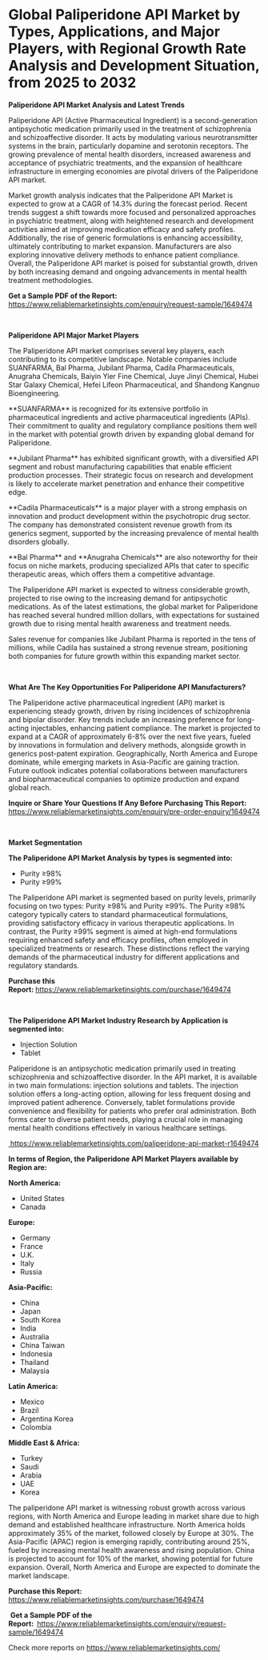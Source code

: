<p><h1>Global Paliperidone API Market by Types, Applications, and Major Players, with Regional Growth Rate Analysis and Development Situation, from 2025 to 2032</h1></p><p><strong>Paliperidone API Market Analysis and Latest Trends</strong></p>
<p><p>Paliperidone API (Active Pharmaceutical Ingredient) is a second-generation antipsychotic medication primarily used in the treatment of schizophrenia and schizoaffective disorder. It acts by modulating various neurotransmitter systems in the brain, particularly dopamine and serotonin receptors. The growing prevalence of mental health disorders, increased awareness and acceptance of psychiatric treatments, and the expansion of healthcare infrastructure in emerging economies are pivotal drivers of the Paliperidone API market.</p><p>Market growth analysis indicates that the Paliperidone API Market is expected to grow at a CAGR of 14.3% during the forecast period. Recent trends suggest a shift towards more focused and personalized approaches in psychiatric treatment, along with heightened research and development activities aimed at improving medication efficacy and safety profiles. Additionally, the rise of generic formulations is enhancing accessibility, ultimately contributing to market expansion. Manufacturers are also exploring innovative delivery methods to enhance patient compliance. Overall, the Paliperidone API market is poised for substantial growth, driven by both increasing demand and ongoing advancements in mental health treatment methodologies.</p></p>
<p><strong>Get a Sample PDF of the Report:&nbsp;</strong> <a href="https://www.reliablemarketinsights.com/enquiry/request-sample/1649474?utm_campaign=2642&utm_medium=2&utm_source=Github&utm_content=ia&utm_term=26032025&utm_id=paliperidone-api">https://www.reliablemarketinsights.com/enquiry/request-sample/1649474</a></p>
<p>&nbsp;</p>
<p><strong>Paliperidone API Major Market Players</strong></p>
<p><p>The Paliperidone API market comprises several key players, each contributing to its competitive landscape. Notable companies include SUANFARMA, Bal Pharma, Jubilant Pharma, Cadila Pharmaceuticals, Anugraha Chemicals, Baiyin Yier Fine Chemical, Juye Jinyi Chemical, Hubei Star Galaxy Chemical, Hefei Lifeon Pharmaceutical, and Shandong Kangnuo Bioengineering.</p><p>**SUANFARMA** is recognized for its extensive portfolio in pharmaceutical ingredients and active pharmaceutical ingredients (APIs). Their commitment to quality and regulatory compliance positions them well in the market with potential growth driven by expanding global demand for Paliperidone.</p><p>**Jubilant Pharma** has exhibited significant growth, with a diversified API segment and robust manufacturing capabilities that enable efficient production processes. Their strategic focus on research and development is likely to accelerate market penetration and enhance their competitive edge.</p><p>**Cadila Pharmaceuticals** is a major player with a strong emphasis on innovation and product development within the psychotropic drug sector. The company has demonstrated consistent revenue growth from its generics segment, supported by the increasing prevalence of mental health disorders globally.</p><p>**Bal Pharma** and **Anugraha Chemicals** are also noteworthy for their focus on niche markets, producing specialized APIs that cater to specific therapeutic areas, which offers them a competitive advantage.</p><p>The Paliperidone API market is expected to witness considerable growth, projected to rise owing to the increasing demand for antipsychotic medications. As of the latest estimations, the global market for Paliperidone has reached several hundred million dollars, with expectations for sustained growth due to rising mental health awareness and treatment needs.</p><p>Sales revenue for companies like Jubilant Pharma is reported in the tens of millions, while Cadila has sustained a strong revenue stream, positioning both companies for future growth within this expanding market sector.</p></p>
<p>&nbsp;</p>
<p><strong>What Are The Key Opportunities For Paliperidone API Manufacturers?</strong></p>
<p><p>The Paliperidone active pharmaceutical ingredient (API) market is experiencing steady growth, driven by rising incidences of schizophrenia and bipolar disorder. Key trends include an increasing preference for long-acting injectables, enhancing patient compliance. The market is projected to expand at a CAGR of approximately 6-8% over the next five years, fueled by innovations in formulation and delivery methods, alongside growth in generics post-patent expiration. Geographically, North America and Europe dominate, while emerging markets in Asia-Pacific are gaining traction. Future outlook indicates potential collaborations between manufacturers and biopharmaceutical companies to optimize production and expand global reach.</p></p>
<p><strong>Inquire or Share Your Questions If Any Before Purchasing This Report:</strong> <a href="https://www.reliablemarketinsights.com/enquiry/pre-order-enquiry/1649474?utm_campaign=2642&utm_medium=2&utm_source=Github&utm_content=ia&utm_term=26032025&utm_id=paliperidone-api">https://www.reliablemarketinsights.com/enquiry/pre-order-enquiry/1649474</a></p>
<p>&nbsp;</p>
<p><strong>Market Segmentation</strong></p>
<p><strong>The Paliperidone API Market Analysis by types is segmented into:</strong></p>
<p><ul><li>Purity ≥98%</li><li>Purity ≥99%</li></ul></p>
<p><p>The Paliperidone API market is segmented based on purity levels, primarily focusing on two types: Purity ≥98% and Purity ≥99%. The Purity ≥98% category typically caters to standard pharmaceutical formulations, providing satisfactory efficacy in various therapeutic applications. In contrast, the Purity ≥99% segment is aimed at high-end formulations requiring enhanced safety and efficacy profiles, often employed in specialized treatments or research. These distinctions reflect the varying demands of the pharmaceutical industry for different applications and regulatory standards.</p></p>
<p><strong>Purchase this Report:&nbsp;</strong><a href="https://www.reliablemarketinsights.com/purchase/1649474?utm_campaign=2642&utm_medium=2&utm_source=Github&utm_content=ia&utm_term=26032025&utm_id=paliperidone-api">https://www.reliablemarketinsights.com/purchase/1649474</a></p>
<p>&nbsp;</p>
<p><strong>The Paliperidone API Market Industry Research by Application is segmented into:</strong></p>
<p><ul><li>Injection Solution</li><li>Tablet</li></ul></p>
<p><p>Paliperidone is an antipsychotic medication primarily used in treating schizophrenia and schizoaffective disorder. In the API market, it is available in two main formulations: injection solutions and tablets. The injection solution offers a long-acting option, allowing for less frequent dosing and improved patient adherence. Conversely, tablet formulations provide convenience and flexibility for patients who prefer oral administration. Both forms cater to diverse patient needs, playing a crucial role in managing mental health conditions effectively in various healthcare settings.</p></p>
<p><a href="https://www.reliablemarketinsights.com/paliperidone-api-market-r1649474?utm_campaign=2642&utm_medium=2&utm_source=Github&utm_content=ia&utm_term=26032025&utm_id=paliperidone-api">&nbsp;https://www.reliablemarketinsights.com/paliperidone-api-market-r1649474</a></p>
<p><strong>In terms of Region, the Paliperidone API Market Players available by Region are:</strong></p>
<p>
    <p> <strong> North America: </strong>
        <ul>
            <li>United States</li>
            <li>Canada</li>
        </ul>
        </p> 
    <p> <strong> Europe: </strong>
        <ul>
            <li>Germany</li>
            <li>France</li>
            <li>U.K.</li>
            <li>Italy</li>
            <li>Russia</li>
        </ul>
        </p> 
    <p> <strong> Asia-Pacific: </strong>
        <ul>
            <li>China</li>
            <li>Japan</li>
            <li>South Korea</li>
            <li>India</li>
            <li>Australia</li>
            <li>China Taiwan</li>
            <li>Indonesia</li>
            <li>Thailand</li>
            <li>Malaysia</li>
        </ul>
        </p> 
    <p> <strong> Latin America: </strong>
        <ul>
            <li>Mexico</li>
            <li>Brazil</li>
            <li>Argentina Korea</li>
            <li>Colombia</li>
        </ul>
        </p> 
    <p> <strong> Middle East & Africa: </strong>
        <ul>
            <li>Turkey</li>
            <li>Saudi</li>
            <li>Arabia</li>
            <li>UAE</li>
            <li>Korea</li>
        </ul>
    </p>
    </p>
<p><p>The paliperidone API market is witnessing robust growth across various regions, with North America and Europe leading in market share due to high demand and established healthcare infrastructure. North America holds approximately 35% of the market, followed closely by Europe at 30%. The Asia-Pacific (APAC) region is emerging rapidly, contributing around 25%, fueled by increasing mental health awareness and rising population. China is projected to account for 10% of the market, showing potential for future expansion. Overall, North America and Europe are expected to dominate the market landscape.</p></p>
<p><strong>Purchase this Report: </strong><a href="https://www.reliablemarketinsights.com/purchase/1649474?utm_campaign=2642&utm_medium=2&utm_source=Github&utm_content=ia&utm_term=26032025&utm_id=paliperidone-api">https://www.reliablemarketinsights.com/purchase/1649474</a></p>
<p>&nbsp;<strong>Get a Sample PDF of the Report:&nbsp;&nbsp;</strong><a href="https://www.reliablemarketinsights.com/enquiry/request-sample/1649474?utm_campaign=2642&utm_medium=2&utm_source=Github&utm_content=ia&utm_term=26032025&utm_id=paliperidone-api">https://www.reliablemarketinsights.com/enquiry/request-sample/1649474</a></p>
<p><strong></strong></p>
<p>Check more reports on <a href="https://www.reliablemarketinsights.com/?utm_campaign=2642&utm_medium=2&utm_source=Github&utm_content=ia&utm_term=26032025&utm_id=paliperidone-api">https://www.reliablemarketinsights.com/</a></p>